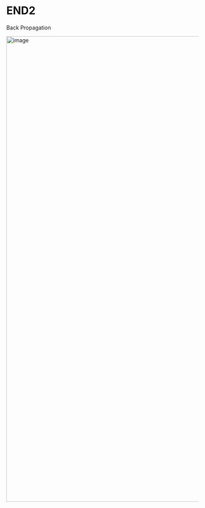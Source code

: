 # END2

Back Propagation 


<img width="1217" alt="image" src="https://user-images.githubusercontent.com/73247157/117566721-fcc19600-b0d5-11eb-8490-d9b83ef8e717.png">
